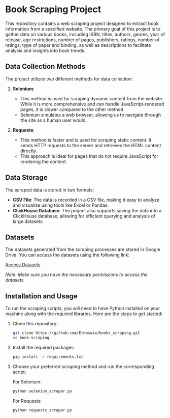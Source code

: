 # Book Scraping Project

This repository contains a web scraping project designed to extract book information from a specified website. The primary goal of this project is to gather data on various books, 
including ISBN, titles, authors, genres, year of release, age restrictions, number of pages, publishers, ratings, number of ratings, type of paper and binding, as well as descriptions to facilitate analysis and insights into book trends.

## Data Collection Methods

The project utilizes two different methods for data collection:

1. **Selenium**: 
   - This method is used for scraping dynamic content from the website. While it is more comprehensive and can handle JavaScript-rendered pages, it is slower compared to the other method.
   - Selenium simulates a web browser, allowing us to navigate through the site as a human user would.

2. **Requests**:
   - This method is faster and is used for scraping static content. It sends HTTP requests to the server and retrieves the HTML content directly.
   - This approach is ideal for pages that do not require JavaScript for rendering the content.

## Data Storage

The scraped data is stored in two formats:

- **CSV File**: The data is recorded in a CSV file, making it easy to analyze and visualize using tools like Excel or Pandas.
- **ClickHouse Database**: The project also supports saving the data into a ClickHouse database, allowing for efficient querying and analysis of large datasets.

## Datasets

The datasets generated from the scraping processes are stored in Google Drive. You can access the datasets using the following link:

[Access Datasets](https://drive.google.com/your_dataset_link)

*Note: Make sure you have the necessary permissions to access the datasets.*

## Installation and Usage

To run the scraping scripts, you will need to have Python installed on your machine along with the required libraries. Here are the steps to get started:

1. Clone this repository:
   ```bash
   git clone https://github.com/Etwaswie/books_scraping.git
   cd book-scraping
   
2. Install the required packages:
    ```bash
    pip install -r requirements.txt 
    ```
3. Choose your preferred scraping method and run the corresponding script:
   
    For Selenium:
    ```bash
    python selenium_scraper.py
    ```
    
    For Requests:
    ```bash
    python requests_scraper.py
    ```
